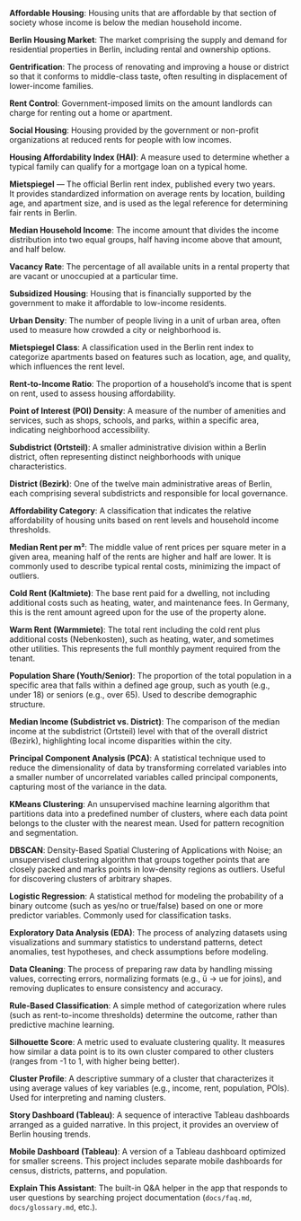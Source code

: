 **Affordable Housing**: Housing units that are affordable by that section of society whose income is below the median household income.

**Berlin Housing Market**: The market comprising the supply and demand for residential properties in Berlin, including rental and ownership options.

**Gentrification**: The process of renovating and improving a house or district so that it conforms to middle-class taste, often resulting in displacement of lower-income families.

**Rent Control**: Government-imposed limits on the amount landlords can charge for renting out a home or apartment.

**Social Housing**: Housing provided by the government or non-profit organizations at reduced rents for people with low incomes.

**Housing Affordability Index (HAI)**: A measure used to determine whether a typical family can qualify for a mortgage loan on a typical home.

**Mietspiegel** — The official Berlin rent index, published every two years.  
It provides standardized information on average rents by location, building age, and apartment size, and is used as the legal reference for determining fair rents in Berlin.

**Median Household Income**: The income amount that divides the income distribution into two equal groups, half having income above that amount, and half below.

**Vacancy Rate**: The percentage of all available units in a rental property that are vacant or unoccupied at a particular time.

**Subsidized Housing**: Housing that is financially supported by the government to make it affordable to low-income residents.

**Urban Density**: The number of people living in a unit of urban area, often used to measure how crowded a city or neighborhood is.

**Mietspiegel Class**: A classification used in the Berlin rent index to categorize apartments based on features such as location, age, and quality, which influences the rent level.

**Rent-to-Income Ratio**: The proportion of a household’s income that is spent on rent, used to assess housing affordability.

**Point of Interest (POI) Density**: A measure of the number of amenities and services, such as shops, schools, and parks, within a specific area, indicating neighborhood accessibility.

**Subdistrict (Ortsteil)**: A smaller administrative division within a Berlin district, often representing distinct neighborhoods with unique characteristics.

**District (Bezirk)**: One of the twelve main administrative areas of Berlin, each comprising several subdistricts and responsible for local governance.

**Affordability Category**: A classification that indicates the relative affordability of housing units based on rent levels and household income thresholds.


**Median Rent per m²**: The middle value of rent prices per square meter in a given area, meaning half of the rents are higher and half are lower. It is commonly used to describe typical rental costs, minimizing the impact of outliers.

**Cold Rent (Kaltmiete)**: The base rent paid for a dwelling, not including additional costs such as heating, water, and maintenance fees. In Germany, this is the rent amount agreed upon for the use of the property alone.

**Warm Rent (Warmmiete)**: The total rent including the cold rent plus additional costs (Nebenkosten), such as heating, water, and sometimes other utilities. This represents the full monthly payment required from the tenant.

**Population Share (Youth/Senior)**: The proportion of the total population in a specific area that falls within a defined age group, such as youth (e.g., under 18) or seniors (e.g., over 65). Used to describe demographic structure.

**Median Income (Subdistrict vs. District)**: The comparison of the median income at the subdistrict (Ortsteil) level with that of the overall district (Bezirk), highlighting local income disparities within the city.

**Principal Component Analysis (PCA)**: A statistical technique used to reduce the dimensionality of data by transforming correlated variables into a smaller number of uncorrelated variables called principal components, capturing most of the variance in the data.

**KMeans Clustering**: An unsupervised machine learning algorithm that partitions data into a predefined number of clusters, where each data point belongs to the cluster with the nearest mean. Used for pattern recognition and segmentation.

**DBSCAN**: Density-Based Spatial Clustering of Applications with Noise; an unsupervised clustering algorithm that groups together points that are closely packed and marks points in low-density regions as outliers. Useful for discovering clusters of arbitrary shapes.

**Logistic Regression**: A statistical method for modeling the probability of a binary outcome (such as yes/no or true/false) based on one or more predictor variables. Commonly used for classification tasks.


**Exploratory Data Analysis (EDA)**: The process of analyzing datasets using visualizations and summary statistics to understand patterns, detect anomalies, test hypotheses, and check assumptions before modeling.

**Data Cleaning**: The process of preparing raw data by handling missing values, correcting errors, normalizing formats (e.g., ü → ue for joins), and removing duplicates to ensure consistency and accuracy.

**Rule-Based Classification**: A simple method of categorization where rules (such as rent-to-income thresholds) determine the outcome, rather than predictive machine learning.

**Silhouette Score**: A metric used to evaluate clustering quality. It measures how similar a data point is to its own cluster compared to other clusters (ranges from -1 to 1, with higher being better).

**Cluster Profile**: A descriptive summary of a cluster that characterizes it using average values of key variables (e.g., income, rent, population, POIs). Used for interpreting and naming clusters.

**Story Dashboard (Tableau)**: A sequence of interactive Tableau dashboards arranged as a guided narrative. In this project, it provides an overview of Berlin housing trends.

**Mobile Dashboard (Tableau)**: A version of a Tableau dashboard optimized for smaller screens. This project includes separate mobile dashboards for census, districts, patterns, and population.

**Explain This Assistant**: The built-in Q&A helper in the app that responds to user questions by searching project documentation (`docs/faq.md`, `docs/glossary.md`, etc.).
